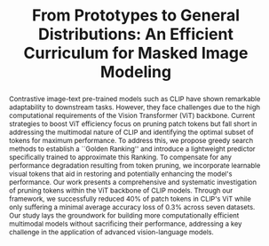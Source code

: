 ---
id:             2025-mae-prototypes
title:          "From Prototypes to General Distributions: An Efficient Curriculum for Masked Image Modeling"
authors:        [Me, ChengEn, Huanran, Jifan, YuHen, Pedro]
venue:          under review.
year:           "2024-12"
thumbnail:      assets/publications/2025-mae-prototypes/banner.jpg
bibtex:         "@misc{lin2024prototypesgeneraldistributionsefficient,
      title={From Prototypes to General Distributions: An Efficient Curriculum for Masked Image Modeling}, 
      author={Jinhong Lin and Cheng-En Wu and Huanran Li and Jifan Zhang and Yu Hen Hu and Pedro Morgado},
      year={2024},
      eprint={2411.10685},
      archivePrefix={arXiv},
      primaryClass={cs.CV},
      url={https://arxiv.org/abs/2411.10685}, 
}"
links:
    paper:      https://arxiv.org/abs/2411.10685
    bibtex:     assets/publications/2025-mae-prototypes/ref.txt

layout: project
short_title: Ranking Patches for Efficient CLIP Inference
abstract: "Contrastive image-text pre-trained models such as CLIP have shown remarkable adaptability to downstream tasks. However, they face challenges due to the high computational requirements of the Vision Transformer (ViT) backbone. Current strategies to boost ViT efficiency focus on pruning patch tokens but fall short in addressing the multimodal nature of CLIP and identifying the optimal subset of tokens for maximum performance. To address this, we propose greedy search methods to establish a ``Golden Ranking'' and introduce a lightweight predictor specifically trained to approximate this Ranking. To compensate for any performance degradation resulting from token pruning, we incorporate learnable visual tokens that aid in restoring and potentially enhancing the model's performance. Our work presents a comprehensive and systematic investigation of pruning tokens within the ViT backbone of CLIP models. 
Through our framework, we successfully reduced 40% of patch tokens in CLIP's ViT while only suffering a minimal average accuracy loss of 0.3% across seven datasets. Our study lays the groundwork for building more computationally efficient multimodal models without sacrificing their performance, addressing a key challenge in the application of advanced vision-language models."
---
